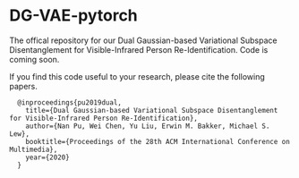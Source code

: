 # DG-VAE-pytorch
The offical repository for our Dual Gaussian-based Variational Subspace Disentanglement for Visible-Infrared Person Re-Identification.
Code is coming soon.

If you find this code useful to your research, please cite the following papers.


      @inproceedings{pu2019dual,
        title={Dual Gaussian-based Variational Subspace Disentanglement for Visible-Infrared Person Re-Identification},
        author={Nan Pu, Wei Chen, Yu Liu, Erwin M. Bakker, Michael S. Lew},
        booktitle={Proceedings of the 28th ACM International Conference on Multimedia},
        year={2020}
      }

